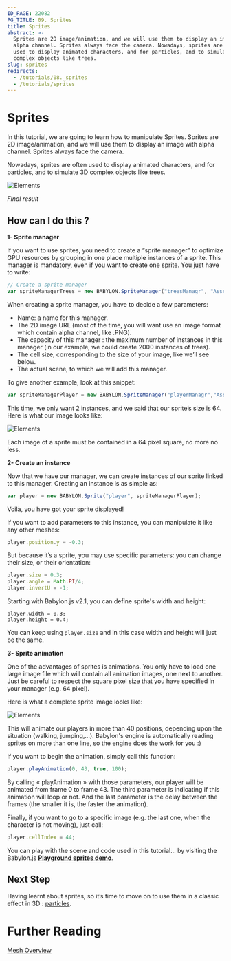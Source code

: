 ```yaml
---
ID_PAGE: 22082
PG_TITLE: 09. Sprites
title: Sprites
abstract: >-
  Sprites are 2D image/animation, and we will use them to display an image with
  alpha channel. Sprites always face the camera. Nowadays, sprites are often
  used to display animated characters, and for particles, and to simulate 3D
  complex objects like trees.
slug: sprites
redirects:
  - /tutorials/08._sprites
  - /tutorials/sprites
---
```


# Sprites

In this tutorial, we are going to learn how to manipulate Sprites. Sprites are 2D image/animation, and we will use them to display an image with alpha channel. Sprites always face the camera.

Nowadays, sprites are often used to display animated characters, and for particles, and to simulate 3D complex objects like trees. 

![Elements](/img/how_to/Sprites/08.png)

_Final result_

## How can I do this ?

**1- Sprite manager**

If you want to use sprites, you need to create a “sprite manager” to optimize GPU resources by grouping in one place multiple instances of a sprite.
This manager is mandatory, even if you want to create one sprite. You just have to write:

```javascript
// Create a sprite manager
var spriteManagerTrees = new BABYLON.SpriteManager("treesManagr", "Assets/Palm-arecaceae.png", 2000, 800, scene);
```

When creating a sprite manager, you have to decide a few parameters:
* Name: a name for this manager.
* The 2D image URL (most of the time, you will want use an image format which contain alpha channel, like .PNG).
* The capacity of this manager : the maximum number of instances in this manager (in our example, we could create 2000 instances of trees).
* The cell size, corresponding to the size of your image, like we’ll see below.
* The actual scene, to which we will add this manager.

To give another example, look at this snippet:
```javascript
var spriteManagerPlayer = new BABYLON.SpriteManager("playerManagr","Assets/Player.png", 2, 64, scene);
```

This time, we only want 2 instances, and we said that our sprite’s size is 64. Here is what our image looks like:

![Elements](/img/how_to/Sprites/08-1.png)

Each image of a sprite must be contained in a 64 pixel square, no more no less.

**2- Create an instance**

Now that we have our manager, we can create instances of our sprite linked to this manager. Creating an instance is as simple as:

```javascript
var player = new BABYLON.Sprite("player", spriteManagerPlayer);
```

Voilà, you have got your sprite displayed!

If you want to add parameters to this instance, you can manipulate it like any other meshes:
```javascript
player.position.y = -0.3;
```

But because it’s a sprite, you may use specific parameters: you can change their size, or their orientation:
```javascript
player.size = 0.3;
player.angle = Math.PI/4;
player.invertU = -1;
```

Starting with Babylon.js v2.1, you can define sprite's width and height:
```
player.width = 0.3;
player.height = 0.4;
```

You can keep using ```player.size``` and in this case width and height will just be the same.

**3- Sprite animation**

One of the advantages of sprites is animations. You only have to load one large image file which will contain all animation images, one next to another. Just be careful to respect the square pixel size that you have specified in your manager (e.g. 64 pixel).

Here is what a complete sprite image looks like:

![Elements](/img/how_to/Sprites/08-2.png)

This will animate our players in more than 40 positions, depending upon the situation (walking, jumping,…). Babylon's engine is automatically reading sprites on more than one line, so the engine does the work for you :)

If you want to begin the animation, simply call this function:
```javascript
player.playAnimation(0, 43, true, 100);
```

By calling « playAnimation » with those parameters, our player will be animated from frame 0 to frame 43. The third parameter is indicating if this animation will loop or not. And the last parameter is the delay between the frames (the smaller it is, the faster the animation).

Finally, if you want to go to a specific image (e.g. the last one, when the character is not moving), just call:
```javascript
player.cellIndex = 44;
```

You can play with the scene and code used in this tutorial... by visiting the Babylon.js [**Playground sprites demo**]( https://www.babylonjs-playground.com/?8).

## Next Step
Having learnt about sprites, so it’s time to move on to use them in a classic effect in 3D : [particles](/babylon-101/babylon-101/particles).

# Further Reading

[Mesh Overview](/features/component/shapes)


